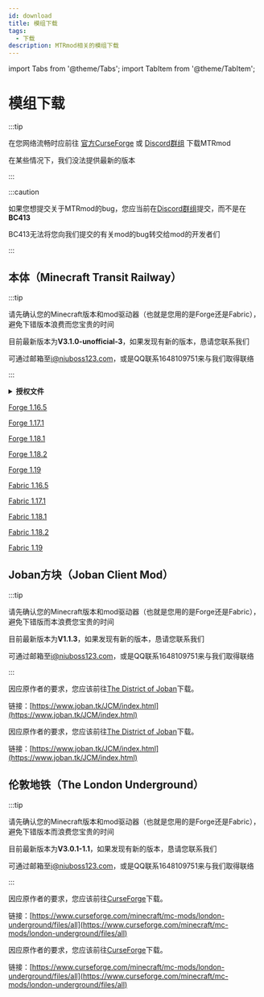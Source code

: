 ```yaml
---
id: download
title: 模组下载
tags: 
  - 下载
description: MTRmod相关的模组下载
---
```


import Tabs from '@theme/Tabs';
import TabItem from '@theme/TabItem';

# 模组下载

:::tip 

在您网络流畅时应前往 [官方CurseForge](https://www.curseforge.com/minecraft/mc-mods/minecraft-transit-railway) 或 [Discord群组](https://discord.com/invite/PVZ2nfUaTW) 下载MTRmod

在某些情况下，我们没法提供最新的版本

:::

:::caution

如果您想提交关于MTRmod的bug，您应当前在[Discord群组](https://discord.com/invite/PVZ2nfUaTW)提交，而不是在**BC413**

BC413无法将您向我们提交的有关mod的bug转交给mod的开发者们

:::

## 本体（Minecraft Transit Railway）

:::tip

请先确认您的Minecraft版本和mod驱动器（也就是您用的是Forge还是Fabric），避免下错版本浪费而您宝贵的时间

目前最新版本为**V3.1.0-unofficial-3**，如果发现有新的版本，恳请您联系我们

可通过邮箱至[i@niuboss123.com](mailto:i@niuboss123.com)，或是QQ联系1648109751来与我们取得联络

:::

<details>
<summary><b>授权文件</b></summary>

![UkCB.jpg](https://master.1r2image.com/images/2022/07/19/UkCB.jpg)

</details>

<Tabs groupId="download">
  <TabItem value="Froge" label="Froge" default>

[Forge 1.16.5](https://download.1r2.cc/?f=/mc/mod/mtr/3.1.0-unofficial-2/forge/MTR-forge-1.16.5-3.1.0-unofficial-3.jar)

[Forge 1.17.1](https://download.1r2.cc/?f=/mc/mod/mtr/3.1.0-unofficial-2/forge/MTR-forge-1.17.1-3.1.0-unofficial-3.jar)

[Forge 1.18.1](https://download.1r2.cc/?f=/mc/mod/mtr/3.1.0-unofficial-2/forge/MTR-forge-1.18-3.1.0-unofficial-3.jar)

[Forge 1.18.2](https://download.1r2.cc/?f=/mc/mod/mtr/3.1.0-unofficial-2/forge/MTR-forge-1.18.2-3.1.0-unofficial-3.jar)

[Forge 1.19](https://download.1r2.cc/?f=/mc/mod/mtr/3.1.0-unofficial-2/forge/MTR-forge-1.19-3.1.0-unofficial-3.jar)

  </TabItem>
  <TabItem value="Fabric" label="Fabric">

[Fabric 1.16.5](https://download.1r2.cc/?f=/mc/mod/mtr/3.1.0-unofficial-2/fabric/MTR-fabric-1.16.5-3.1.0-unofficial-3.jar)

[Fabric 1.17.1](https://download.1r2.cc/?f=/mc/mod/mtr/3.1.0-unofficial-2/fabric/MTR-fabric-1.17.1-3.1.0-unofficial-3.jar)

[Fabric 1.18.1](https://download.1r2.cc/?f=/mc/mod/mtr/3.1.0-unofficial-2/fabric/MTR-fabric-1.18-3.1.0-unofficial-3.jar)

[Fabric 1.18.2](https://download.1r2.cc/?f=/mc/mod/mtr/3.1.0-unofficial-2/fabric/MTR-fabric-1.18.2-3.1.0-unofficial-3.jar)

[Fabric 1.19](https://download.1r2.cc/?f=/mc/mod/mtr/3.1.0-unofficial-2/fabric/MTR-fabric-1.19-3.1.0-unofficial-3.jar)

  </TabItem>
</Tabs>

## Joban方块（Joban Client Mod）

:::tip

请先确认您的Minecraft版本和mod驱动器（也就是您用的是Forge还是Fabric），避免下错版而本浪费您宝贵的时间

目前最新版本为**V1.1.3**，如果发现有新的版本，恳请您联系我们

可通过邮箱至[i@niuboss123.com](mailto:i@niuboss123.com)，或是QQ联系1648109751来与我们取得联络

:::

<Tabs groupId="download">
  <TabItem value="Froge" label="Froge" default>

因应原作者的要求，您应该前往[The District of Joban](https://www.joban.tk/)下载。

链接：[https://www.joban.tk/JCM/index.html](https://www.joban.tk/JCM/index.html)

  </TabItem>
  <TabItem value="Fabric" label="Fabric">

因应原作者的要求，您应该前往[The District of Joban](https://www.joban.tk/)下载。

链接：[https://www.joban.tk/JCM/index.html](https://www.joban.tk/JCM/index.html)

  </TabItem>
</Tabs>

## 伦敦地铁（The London Underground）

:::tip

请先确认您的Minecraft版本和mod驱动器（也就是您用的是Forge还是Fabric），避免下错版本而浪费您宝贵的时间

目前最新版本为**V3.0.1-1.1**，如果发现有新的版本，恳请您联系我们

可通过邮箱至[i@niuboss123.com](mailto:i@niuboss123.com)，或是QQ联系1648109751来与我们取得联络

:::

<Tabs groupId="download">
  <TabItem value="Froge" label="Froge" default>

因应原作者的要求，您应该前往[CurseForge](https://www.curseforge.com/)下载。

链接：[https://www.curseforge.com/minecraft/mc-mods/london-underground/files/all](https://www.curseforge.com/minecraft/mc-mods/london-underground/files/all)

  </TabItem>
  <TabItem value="Fabric" label="Fabric">

因应原作者的要求，您应该前往[CurseForge](https://www.curseforge.com/)下载。

链接：[https://www.curseforge.com/minecraft/mc-mods/london-underground/files/all](https://www.curseforge.com/minecraft/mc-mods/london-underground/files/all)

  </TabItem>
</Tabs>